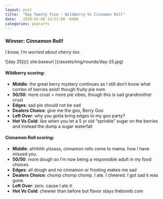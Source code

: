 ```yaml
---
layout: post
title:  "Day Twenty Five - Wildberry Vs Cinnamon Roll"
date:   2020-05-08 14:51:00 -0400
categories: poptarts
---
```


### Winner: Cinnamon Roll!
*I know, I’m worried about cherry too.*

![day 25]({{ site.baseurl }}/assets/img/rounds/day-25.jpg)

#### Wildberry scoring:
 * **Middle**: the great berry mystery continues as I still don’t know what combo of berries exist! though fruity pie nom
 * **50/50**: more crust = more pie vibes, though this is sad grandmother crust
 * **Edges**: sad pie should not be sad
 * **Dealers Choice**: give me the goo, Berry Goo
 * **Left Over**: why you gotta bring edges to my goo party?
 * **Hot Vs Cold**: like when you let a 5 yr old “sprinkle” sugar on the berries and instead the dump a sugar waterfall

#### Cinnamon Roll scoring:
 * **Middle**: ahhhhh yisssss, cinnamon rolls come to mama. how I have missed you.
 * **50/50**: more dough so I’m now being a responsible adult in my food choices
 * **Edges**: all dough and no cinnamon or frosting makes me sad
 * **Dealers Choice**: chomp chomp chomp. I ate. I cheered. I got sad it was gone.
 * **Left Over**: zero. cause I ate it.
 * **Hot Vs Cold**: chewier than before but flavor stays thebomb.com
